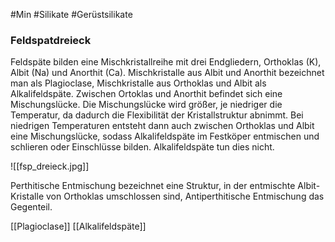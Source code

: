 #Min #Silikate #Gerüstsilikate 

### Feldspatdreieck

Feldspäte bilden eine Mischkristallreihe mit drei Endgliedern, Orthoklas (K), Albit (Na) und Anorthit (Ca).
Mischkristalle aus Albit und Anorthit bezeichnet man als Plagioclase, Mischkristalle aus Orthoklas und Albit als Alkalifeldspäte. Zwischen Ortoklas und Anorthit befindet sich eine Mischungslücke. Die Mischungslücke wird größer, je niedriger die Temperatur, da dadurch die Flexibilität der Kristallstruktur abnimmt. Bei niedrigen Temperaturen entsteht dann auch zwischen Orthoklas und Albit eine Mischungslücke, sodass Alkalifeldspäte im Festköper entmischen und schlieren oder Einschlüsse bilden. Alkalifeldspäte tun dies nicht.
<!--ID: 1705934302864-->


![[fsp_dreieck.jpg]]

Perthitische Entmischung bezeichnet eine Struktur, in der entmischte Albit-Kristalle von Orthoklas umschlossen sind, Antiperthitische Entmischung das Gegenteil.

[[Plagioclase]] [[Alkalifeldspäte]]